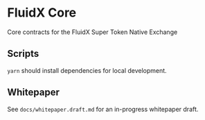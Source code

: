 # FluidX Core

Core contracts for the FluidX Super Token Native Exchange

## Scripts

`yarn` should install dependencies for local development.

## Whitepaper

See `docs/whitepaper.draft.md` for an in-progress whitepaper draft.
